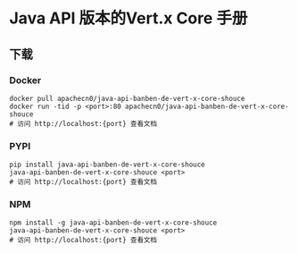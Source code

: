 # Java API 版本的Vert.x Core 手册

## 下载

### Docker

```
docker pull apachecn0/java-api-banben-de-vert-x-core-shouce
docker run -tid -p <port>:80 apachecn0/java-api-banben-de-vert-x-core-shouce
# 访问 http://localhost:{port} 查看文档
```

### PYPI

```
pip install java-api-banben-de-vert-x-core-shouce
java-api-banben-de-vert-x-core-shouce <port>
# 访问 http://localhost:{port} 查看文档
```

### NPM

```
npm install -g java-api-banben-de-vert-x-core-shouce
java-api-banben-de-vert-x-core-shouce <port>
# 访问 http://localhost:{port} 查看文档
```